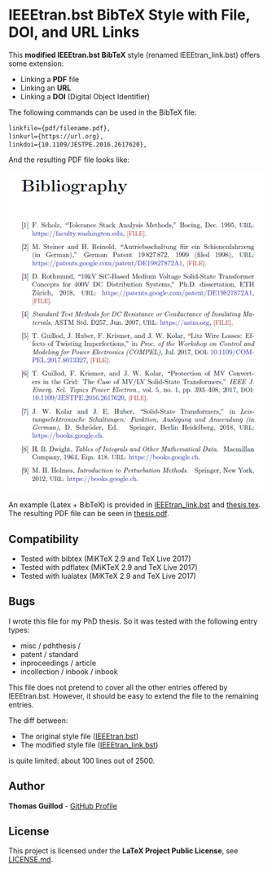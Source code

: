 # IEEEtran.bst BibTeX Style with File, DOI, and URL Links

This **modified IEEEtran.bst BibTeX** style (renamed IEEEtran_link.bst) offers some extension:
* Linking a **PDF** file
* Linking an **URL**
* Linking a **DOI** (Digital Object Identifier)

The following commands can be used in the BibTeX file:
```
linkfile={pdf/filename.pdf},
linkurl={https://url.org},
linkdoi={10.1109/JESTPE.2016.2617620},
```

And the resulting PDF file looks like:
<p float="middle">
    <img src="screenshot.png" width="600">
</p>

An example (Latex + BibTeX) is provided in [IEEEtran_link.bst](IEEEtran_link.bst) and [thesis.tex](thesis.tex).
The resulting PDF file can be seen in [thesis.pdf](thesis.pdf).

## Compatibility

* Tested with bibtex (MiKTeX 2.9 and TeX Live 2017)
* Tested with pdflatex (MiKTeX 2.9 and TeX Live 2017)
* Tested with lualatex (MiKTeX 2.9 and TeX Live 2017)

## Bugs

I wrote this file for my PhD thesis. So it was tested with the following entry types:
* misc / pdhthesis / 
* patent / standard
* inproceedings / article
* incollection / inbook / inbook

This file does not pretend to cover all the other entries offered by IEEEtran.bst.
However, it should be easy to extend the file to the remaining entries.

The diff between:
* The original style file ([IEEEtran.bst](IEEEtran.bst))
* The modified style file ([IEEEtran_link.bst](IEEEtran_link.bst))

is quite limited: about 100 lines out of 2500.

## Author

**Thomas Guillod** - [GitHub Profile](https://github.com/otvam)

## License

This project is licensed under the **LaTeX Project Public License**, see [LICENSE.md](LICENSE.md).
